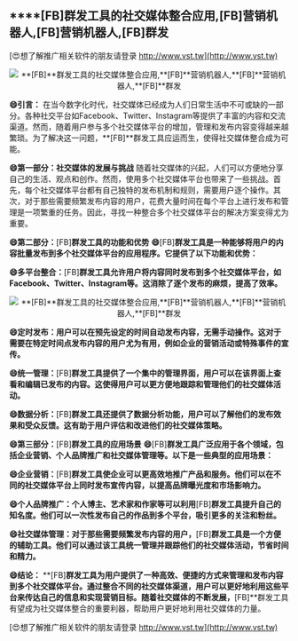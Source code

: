 ## ****[FB]**群发工具的社交媒体整合应用,**[FB]**营销机器人,**[FB]**营销机器人,**[FB]**群发**

[😍想了解推广相关软件的朋友请登录 http://www.vst.tw](http://www.vst.tw)

 <center><img src="https://vst.tw/MP4/tuiguang/png/7.png" alt="**[FB]**群发工具的社交媒体整合应用,**[FB]**营销机器人,**[FB]**营销机器人,**[FB]**群发"></center>

**😄引言：**
在当今数字化时代，社交媒体已经成为人们日常生活中不可或缺的一部分。各种社交平台如Facebook、Twitter、Instagram等提供了丰富的内容和交流渠道。然而，随着用户参与多个社交媒体平台的增加，管理和发布内容变得越来越繁琐。为了解决这一问题，**[FB]**群发工具应运而生，使得社交媒体整合成为可能。

**😄第一部分：社交媒体的发展与挑战**
随着社交媒体的兴起，人们可以方便地分享自己的生活、观点和创作。然而，使用多个社交媒体平台也带来了一些挑战。首先，每个社交媒体平台都有自己独特的发布机制和规则，需要用户逐个操作。其次，对于那些需要频繁发布内容的用户，花费大量时间在每个平台上进行发布和管理是一项繁重的任务。因此，寻找一种整合多个社交媒体平台的解决方案变得尤为重要。

**😄第二部分：**[FB]**群发工具的功能和优势**
**😄**[FB]**群发工具是一种能够将用户的内容批量发布到多个社交媒体平台的应用程序。它提供了以下功能和优势：**

**😄多平台整合：**[FB]**群发工具允许用户将内容同时发布到多个社交媒体平台，如Facebook、Twitter、Instagram等。这消除了逐个发布的麻烦，提高了效率。**

 <center><img src="https://vst.tw/MP4/tuiguang/png/0.png" alt="**[FB]**群发工具的社交媒体整合应用,**[FB]**营销机器人,**[FB]**营销机器人,**[FB]**群发"></center>

**😄定时发布：用户可以在预先设定的时间自动发布内容，无需手动操作。这对于需要在特定时间点发布内容的用户尤为有用，例如企业的营销活动或特殊事件的宣传。**

**😄统一管理：**[FB]**群发工具提供了一个集中的管理界面，用户可以在该界面上查看和编辑已发布的内容。这使得用户可以更方便地跟踪和管理他们的社交媒体活动。**

**😄数据分析：**[FB]**群发工具还提供了数据分析功能，用户可以了解他们的发布效果和受众反馈。这有助于用户评估和改进他们的社交媒体策略。**

**😄第三部分：**[FB]**群发工具的应用场景**
**😄**[FB]**群发工具广泛应用于各个领域，包括企业营销、个人品牌推广和社交媒体管理等。以下是一些典型的应用场景：**

**😄企业营销：**[FB]**群发工具使企业可以更高效地推广产品和服务。他们可以在不同的社交媒体平台上同时发布宣传内容，以提高品牌曝光度和市场影响力。**

**😄个人品牌推广：个人博主、艺术家和作家等可以利用**[FB]**群发工具提升自己的知名度。他们可以一次性发布自己的作品到多个平台，吸引更多的关注和粉丝。**

**😄社交媒体管理：对于那些需要频繁发布内容的用户，**[FB]**群发工具是一个方便的辅助工具。他们可以通过该工具统一管理并跟踪他们的社交媒体活动，节省时间和精力。**

**😄结论：**
**[FB]**群发工具为用户提供了一种高效、便捷的方式来管理和发布内容到多个社交媒体平台。通过整合不同的社交媒体渠道，用户可以更好地利用这些平台来传达自己的信息和实现营销目标。随着社交媒体的不断发展，**[FB]**群发工具有望成为社交媒体整合的重要利器，帮助用户更好地利用社交媒体的力量。

[😍想了解推广相关软件的朋友请登录 http://www.vst.tw](http://www.vst.tw)



